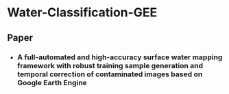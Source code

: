 # Water-Classification-GEE
## Paper
- ### A full-automated and high-accuracy surface water mapping framework with robust training sample generation and temporal correction of contaminated images based on Google Earth Engine


